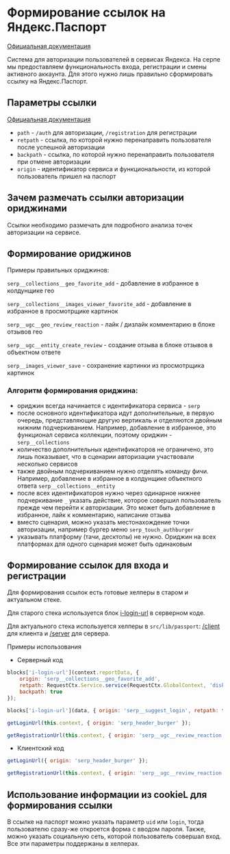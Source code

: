 # Формирование ссылок на Яндекс.Паспорт

[Официальная документация](https://doc.yandex-team.ru/Passport/architecture/concepts/passport.html?lang=ru)

Система для авторизации пользователей в сервисах Яндекса. На серпе мы предоставляем функциональность входа, регистрации и
смены активного аккаунта. Для этого нужно лишь правильно сформировать ссылку на Яндекс.Паспорт.

## Параметры ссылки
[Официальная документация](https://doc.yandex-team.ru/Passport/AuthDevGuide/concepts/interface.html?lang=ru)
- `path` - `/auth` для авторизации, `/registration` для регистрации
- `retpath` - ссылка, по которой нужно перенаправить пользователя после успешной авторизации
- `backpath` - ссылка, по которой нужно перенаправить пользователя при отмене авторизации
- `origin` - идентификатор сервиса и функциональности, из которой пользователь пришел на паспорт

## Зачем размечать ссылки авторизации ориджинами
Ссылки необходимо размечать для подробного анализа точек авторизации на сервисе.

## Формирование ориджинов
Примеры правильных ориджинов:

`serp__collections__geo_favorite_add` - добавление в избранное в колдунщике гео

`serp__collections__images_viewer_favorite_add` - добавление в избранное в просмотрщике картинок

`serp__ugc__geo_review_reaction` - лайк / дизлайк комментарию в блоке отзывов гео

`serp__ugc__entity_create_review` - создание отзыва в блоке отзывов в объектном ответе

`serp__images_viewer_save` - сохранение картинки из просмотрщика картинок

### Алгоритм формирования ориджина:
- ориджин всегда начинается с идентификатора сервиса - `serp`
- после основного идентификатора идут дополнительные, в первую очередь, представляющие другую вертикаль и отделяются
двойным нижним подчеркиванием. Например, добавление в избранное, это функционал сервиса коллекции, поэтому ориджин - `serp__collections`
- количество дополнительных идентификаторов не ограничено, это лишь показывает, что в сценарии авторизации участвовали
несколько сервисов
- также двойным подчеркиванием нужно отделять команду фичи. Например, добавление в избранное в колдунщике объектного
ответа `serp__collections__entity`
- после всех идентификаторов нужно через одинарное нижнее подчеркивание `_` указать действие, которое совершил
пользователь прежде чем перейти к авторизации. Это может быть добавление в избранное, лайк к комментарию, написание отзыва
- вместо сценария, можно указать местонахождение точки авторизации, например бургер меню `serp_touch_authburger`
- указывать платформу (тачи, десктопы) не нужно. Ориджин на всех платформах для одного сценария может быть одинаковым

## Формирование ссылок для входа и регистрации
Для формирования ссылок есть готовые хелперы в старом и актуальном стеке.

Для старого стека используется блок [i-login-url](https://a.yandex-team.ru/arc/trunk/arcadia/frontend/projects/web4/blocks-common/i-login-url/i-login-url.priv.js) в серверном коде.

Для актуального стека используется хелперы в `src/lib/passport`:
[/client](https://a.yandex-team.ru/arc/trunk/arcadia/frontend/projects/web4/src/lib/passport/client.ts) для клиента и
[/server](https://a.yandex-team.ru/arc/trunk/arcadia/frontend/projects/web4/src/lib/passport/server.ts) для сервера.

Примеры использования

- Серверный код
```js
blocks['i-login-url'](context.reportData, {
    origin: 'serp__collections__geo_favorite_add',
    retpath: RequestCtx.Service.service(RequestCtx.GlobalContext, 'disk').root,
    backpath: true
});
```

```js
blocks['i-login-url'](data, { origin: 'serp__suggest_login', retpath: false });
```

```js
getLoginUrl(this.context, { origin: 'serp_header_burger' });
```

```js
getRegistrationUrl(this.context, { origin: 'serp__ugc__review_reaction' });
```
- Клиентский код

```js
getLoginUrl({ origin: 'serp_header_burger' });
```

```js
getRegistrationUrl(this.context, { origin: 'serp__ugc__review_reaction' });
```

## Использование информации из cookieL для формирования ссылки
В ссылке на паспорт можно указать параметр `uid` или `login`, тогда пользователю сразу-же откроется форма с вводом пароля.
Также, можно указать социальную сеть, которой пользователь совершал вход. Все эти параметры поддержаны в хелперах.
